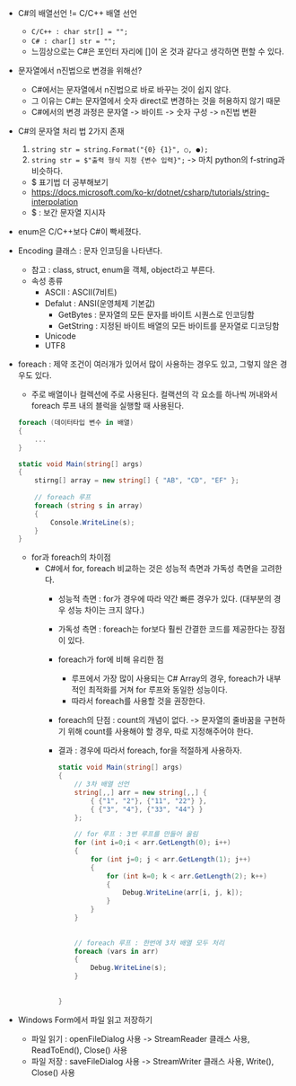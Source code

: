 * C#의 배열선언 != C/C++ 배열 선언
  * ```C/C++ : char str[] = "";```
  * ```C# : char[] str = "";```
  * 느낌상으로는 C#은 포인터 자리에 []이 온 것과 같다고 생각하면 편할 수 있다.
  
* 문자열에서 n진법으로 변경을 위해선?
  * C#에서는 문자열에서 n진법으로 바로 바꾸는 것이 쉽지 않다.
  * 그 이유는 C#는 문자열에서 숫자 direct로 변경하는 것을 허용하지 않기 때문
  * C#에서의 변경 과정은 문자열 -> 바이트 -> 숫자 구성 -> n진법 변환
  
* C#의 문자열 처리 법 2가지 존재
  1. ```string str = string.Format("{0} {1}", ○, ●);```
  2. ```string str = $"출력 형식 지정 {변수 입력}";``` -> 마치 python의 f-string과 비슷하다.
    * $ 표기법 더 공부해보기
    * https://docs.microsoft.com/ko-kr/dotnet/csharp/tutorials/string-interpolation
    * $ : 보간 문자열 지시자
  
* enum은 C/C++보다 C#이 빡세졌다.

* Encoding 클래스 : 문자 인코딩을 나타낸다. 
  * 참고 : class, struct, enum을 객체, object라고 부른다.
  * 속성 종류
    * ASCII : ASCII(7비트)
    * Defalut : ANSI(운영체제 기본값)
      * GetBytes : 문자열의 모든 문자를 바이트 시퀀스로 인코딩함
      * GetString : 지정된 바이트 배열의 모든 바이트를 문자열로 디코딩함
    * Unicode
    * UTF8
    
* foreach : 제약 조건이 여러개가 있어서 많이 사용하는 경우도 있고, 그렇지 않은 경우도 있다.
  * 주로 배열이나 컬렉션에 주로 사용된다. 컬랙션의 각 요소를 하나씩 꺼내와서 foreach 루프 내의 블럭을 실행할 때 사용된다.
  ```C#
  foreach (데이터타입 변수 in 배열)
  {
      ...
  }
  ```

  ```C#
  static void Main(string[] args)
  {
      stirng[] array = new string[] { "AB", "CD", "EF" };
      
      // foreach 루프
      foreach (string s in array)
      {
          Console.WriteLine(s);
      }
  }
  ```
  
  * for과 foreach의 차이점
    * C#에서 for, foreach 비교하는 것은 성능적 측면과 가독성 측면을 고려한다.
      * 성능적 측면 : for가 경우에 따라 약간 빠른 경우가 있다. (대부분의 경우 성능 차이는 크지 않다.)
      * 가독성 측면 : foreach는 for보다 훨씬 간결한 코드를 제공한다는 장점이 있다.
      * foreach가 for에 비해 유리한 점
        * 루프에서 가장 많이 사용되는 C# Array의 경우, foreach가 내부적인 최적화를 거쳐 for 루프와 동일한 성능이다.
        * 따라서 foreach를 사용할 것을 권장한다.
        
      * foreach의 단점 : count의 개념이 없다. -> 문자열의 줄바꿈을 구현하기 위해 count를 사용해야 할 경우, 따로 지정해주어야 한다.
      
      * 결과 : 경우에 따라서 foreach, for을 적절하게 사용하자.
      
        ```C#
        static void Main(string[] args)
        {
            // 3차 배열 선언
            string[,,] arr = new string[,,] {
                { {"1", "2"}, {"11", "22"} },
                { {"3", "4"}, {"33", "44"} }
            };
            
            // for 루프 : 3번 루프를 만들어 올림
            for (int i=0;i < arr.GetLength(0); i++)
            {
                for (int j=0; j < arr.GetLength(1); j++)
                {
                    for (int k=0; k < arr.GetLength(2); k++)
                    {
                        Debug.WriteLine(arr[i, j, k]);
                    }
                }
            }
            
            
            // foreach 루프 : 한번에 3차 배열 모두 처리
            foreach (vars in arr)
            {
                Debug.WriteLine(s);
            }
            
            
        }
        
        ```
    
* Windows Form에서 파일 읽고 저장하기
  * 파일 읽기 : openFileDialog 사용 -> StreamReader 클래스 사용, ReadToEnd(), Close() 사용
  * 파일 저장 : saveFileDialog 사용 -> StreamWriter 클래스 사용, Write(), Close() 사용
